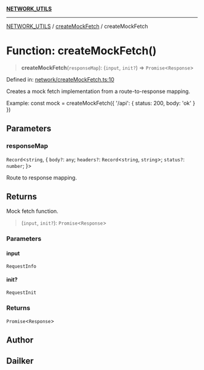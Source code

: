 [**NETWORK_UTILS**](../../README.md)

***

[NETWORK_UTILS](../../README.md) / [createMockFetch](../README.md) / createMockFetch

# Function: createMockFetch()

> **createMockFetch**(`responseMap`): (`input`, `init?`) => `Promise`\<`Response`\>

Defined in: [network/createMockFetch.ts:10](https://github.com/dailker/everyutil-js/blob/7799f3f003cb23f425be3f1c83c38483e2648188/src/network/createMockFetch.ts#L10)

Creates a mock fetch implementation from a route-to-response mapping.

Example: const mock = createMockFetch({ '/api': { status: 200, body: 'ok' } })

## Parameters

### responseMap

`Record`\<`string`, \{ `body?`: `any`; `headers?`: `Record`\<`string`, `string`\>; `status?`: `number`; \}\>

Route to response mapping.

## Returns

Mock fetch function.

> (`input`, `init?`): `Promise`\<`Response`\>

### Parameters

#### input

`RequestInfo`

#### init?

`RequestInit`

### Returns

`Promise`\<`Response`\>

## Author

## Dailker
